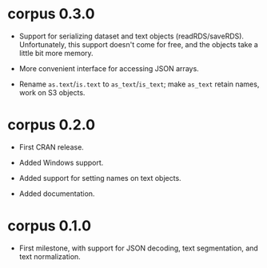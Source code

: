 
# corpus 0.3.0

* Support for serializing dataset and text objects (readRDS/saveRDS).
  Unfortunately, this support doesn't come for free, and the objects
  take a little bit more memory.

* More convenient interface for accessing JSON arrays.

* Rename `as.text`/`is.text` to `as_text`/`is_text`; make `as_text`
  retain names, work on S3 objects.


# corpus 0.2.0

* First CRAN release.

* Added Windows support.

* Added support for setting names on text objects.

* Added documentation.


# corpus 0.1.0

* First milestone, with support for JSON decoding, text segmentation,
  and text normalization.
